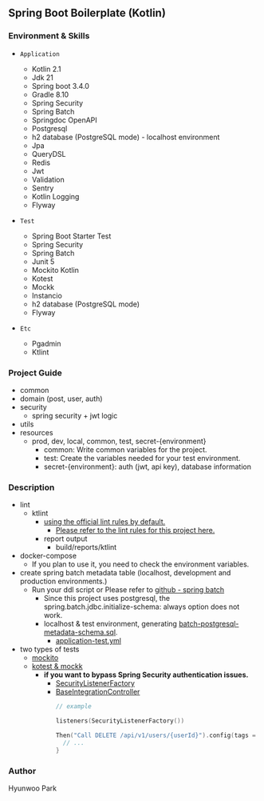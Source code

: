 ## Spring Boot Boilerplate (Kotlin)

### Environment & Skills

- `Application`
  - Kotlin 2.1
  - Jdk 21
  - Spring boot 3.4.0
  - Gradle 8.10
  - Spring Security
  - Spring Batch
  - Springdoc OpenAPI
  - Postgresql
  - h2 database (PostgreSQL mode) - localhost environment
  - Jpa
  - QueryDSL
  - Redis
  - Jwt
  - Validation
  - Sentry
  - Kotlin Logging
  - Flyway

- `Test`
  - Spring Boot Starter Test
  - Spring Security
  - Spring Batch
  - Junit 5
  - Mockito Kotlin
  - Kotest
  - Mockk
  - Instancio
  - h2 database (PostgreSQL mode)
  - Flyway

- `Etc`
  - Pgadmin
  - Ktlint

### Project Guide

- common
- domain (post, user, auth)
- security
  - spring security + jwt logic
- utils
- resources
  - prod, dev, local, common, test, secret-{environment}
    - common: Write common variables for the project.
    - test: Create the variables needed for your test environment.
    - secret-{environment}: auth (jwt, api key), database information

### Description

- lint
  - ktlint
    - [using the official lint rules by default.](gradle.properties)
      - [Please refer to the lint rules for this project here.](.editorconfig)
    - report output
      - build/reports/ktlint
- docker-compose
  - If you plan to use it, you need to check the environment variables.
- create spring batch metadata table (localhost, development and production environments.)
  - Run your ddl script or Please refer
    to [github - spring batch](https://github.com/spring-projects/spring-batch/blob/5.0.x/spring-batch-core/src/main/resources/org/springframework/batch/core/schema-postgresql.sql)
    - Since this project uses postgresql, the spring.batch.jdbc.initialize-schema: always option does not work.
    - localhost & test environment,
      generating [batch-postgresql-metadata-schema.sql](src/main/resources/db/sql/batch-postgresql-metadata-schema.sql).
      - [application-test.yml](src/main/resources/application-test.yml)
- two types of tests
  - [mockito](src/test/kotlin/com/example/demo/mockito)
  - [kotest & mockk](src/test/kotlin/com/example/demo/kotest)
    - **if you want to bypass Spring Security authentication issues.**
      - [SecurityListenerFactory](src/test/kotlin/com/example/demo/kotest/common/security/SecurityListenerFactory.kt)
      - [BaseIntegrationController](src/test/kotlin/com/example/demo/kotest/common/BaseIntegrationController.kt)
        ```kotlin
        // example

        listeners(SecurityListenerFactory())

        Then("Call DELETE /api/v1/users/{userId}").config(tags = setOf(SecurityListenerFactory.NonSecurityOption)) {
          // ...
        }
        ```

### Author

Hyunwoo Park
